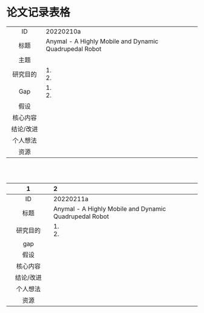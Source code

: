 # 论文记录表格
<table>
   <tr>
      <td width="80"  align="middle">ID</td>
      <td>20220210a</td>
   </tr>
   <tr>
      <td align="middle">标题</td>
      <td>Anymal - A Highly Mobile and Dynamic Quadrupedal Robot</td>
   </tr>
   <tr>
      <td align="middle">主题</td>
      <td></td>
   </tr>
   <tr>
      <td align="middle">研究目的</td>
      <td>
      1. <br>
      2. <br>
      </td>
   </tr>
   <tr>
      <td align="middle">Gap</td>
      <td>
      1. <br>
      2. <br>
      </td>
   </tr>
   <tr>
      <td align="middle">假设</td>
      <td></td>
   </tr>
   <tr>
      <td align="middle">核心内容</td>
      <td></td>
   </tr>
   <tr>
      <td align="middle">结论/改进</td>
      <td></td>
   </tr>
   <tr>
      <td align="middle">个人想法</td>
      <td></td>
   </tr>
   <tr>
      <td align="middle">资源</td>
      <td></td>
   </tr>
</table>


<br></br>
<style> table th:first-of-type { width: 100px; } </style>
 1 |2   
:---------:|:----------
 ID | 20220211a
 标题 | Anymal - A Highly Mobile and Dynamic Quadrupedal Robot
 研究目的 | 1.  <br>2.
 gap|
 假设|
 核心内容|
 结论/改进|
 个人想法|
 资源|

 